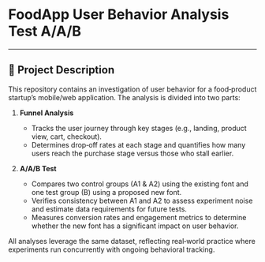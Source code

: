 # FoodApp User Behavior Analysis Test A/A/B

---

## 📄 Project Description

This repository contains an investigation of user behavior for a food‑product startup’s mobile/web application. The analysis is divided into two parts:

1. **Funnel Analysis**  
   - Tracks the user journey through key stages (e.g., landing, product view, cart, checkout).  
   - Determines drop‑off rates at each stage and quantifies how many users reach the purchase stage versus those who stall earlier.

2. **A/A/B Test**  
   - Compares two control groups (A1 & A2) using the existing font and one test group (B) using a proposed new font.  
   - Verifies consistency between A1 and A2 to assess experiment noise and estimate data requirements for future tests.  
   - Measures conversion rates and engagement metrics to determine whether the new font has a significant impact on user behavior.

All analyses leverage the same dataset, reflecting real‑world practice where experiments run concurrently with ongoing behavioral tracking.
